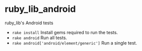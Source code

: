 ruby_lib_android
=====================

ruby_lib's Android tests

- `rake install` Install gems required to run the tests.
- `rake android` Run all tests.
- `rake android['android/element/generic']` Run a single test.
